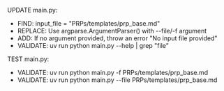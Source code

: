 UPDATE main.py:

- FIND: input_file = "PRPs/templates/prp_base.md"
- REPLACE: Use argparse.ArgumentParser() with --file/-f argument
- ADD: If no argument provided, throw an error "No input file provided"
- VALIDATE: uv run python main.py --help | grep "file"

TEST main.py:

- VALIDATE: uv run python main.py -f PRPs/templates/prp_base.md
- VALIDATE: uv run python main.py --file PRPs/templates/prp_base.md
